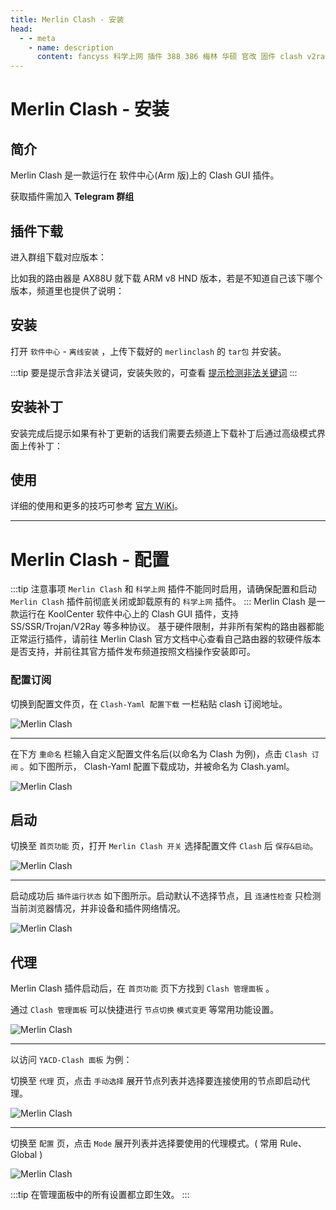 ```yaml
---
title: Merlin Clash - 安装
head:
  - - meta
    - name: description
      content: fancyss 科学上网 插件 388 386 梅林 华硕 官改 固件 clash v2ray trojan
---
```


# Merlin Clash - 安装

## 简介

Merlin Clash 是一款运行在 <Pill name="KoolCenter" link="https://www.koolcenter.com/" image="https://fw.koolcenter.com/theme/favicon.svg"  /> 软件中心(Arm 版)上的 Clash GUI 插件。

获取插件需加入 **Telegram 群组** <Pill name="merlinclashcat" link="https://t.me/merlinclashcat" icon="logos:telegram"  />

## 插件下载

进入群组下载对应版本：

比如我的路由器是 AX88U 就下载 ARM v8 HND 版本，若是不知道自己该下哪个版本，频道里也提供了说明：

## 安装

打开 `软件中心` - `离线安装` ，上传下载好的 `merlinclash` 的 `tar包` 并安装。

:::tip
要是提示含非法关键词，安装失败的，可查看 [提示检测非法关键词](/asus/illegal-keywords)
:::

## 安装补丁

安装完成后提示如果有补丁更新的话我们需要去频道上下载补丁后通过高级模式界面上传补丁：

## 使用

详细的使用和更多的技巧可参考 [官方 WiKi](https://mcreadme.gitbook.io/mc/)。

---

# Merlin Clash - 配置

:::tip 注意事项
`Merlin Clash` 和 `科学上网` 插件不能同时启用，请确保配置和启动 `Merlin Clash` 插件前彻底关闭或卸载原有的 `科学上网` 插件。
:::
Merlin Clash 是一款运行在 KoolCenter 软件中心上的 Clash GUI 插件，支持 SS/SSR/Trojan/V2Ray 等多种协议。
基于硬件限制，并非所有架构的路由器都能正常运行插件，请前往 Merlin Clash 官方文档中心查看自己路由器的软硬件版本是否支持，并前往其官方插件发布频道按照文档操作安装即可。

### 配置订阅

切换到配置文件页，在 `Clash-Yaml 配置下载` 一栏粘贴 clash 订阅地址。

![Merlin Clash](https://i.theojs.cn/docs/MerlinClash2.jpeg '配置订阅')

---

在下方 `重命名` 栏输入自定义配置文件名后(以命名为 Clash 为例)，点击 `Clash 订阅` 。如下图所示， Clash-Yaml 配置下载成功，并被命名为 Clash.yaml。

![Merlin Clash](https://i.theojs.cn/docs/MerlinClash3.jpeg '配置订阅')

## 启动

切换至 `首页功能` 页，打开 `Merlin Clash 开关` 选择配置文件 `Clash` 后 `保存&启动`。

![Merlin Clash](https://i.theojs.cn/docs/MerlinClash4.jpeg '保存&启动')

---

启动成功后 `插件运行状态` 如下图所示。启动默认不选择节点，且 `连通性检查` 只检测当前浏览器情况，并非设备和插件网络情况。

![Merlin Clash](https://i.theojs.cn/docs/MerlinClash5.jpeg '连通性检查')

## 代理

Merlin Clash 插件启动后，在 `首页功能` 页下方找到 `Clash 管理面板` 。

通过 `Clash 管理面板` 可以快捷进行 `节点切换` `模式变更` 等常用功能设置。

![Merlin Clash](https://i.theojs.cn/docs/MerlinClash6.jpeg 'Clash 管理面板')

---

以访问 `YACD-Clash 面板` 为例：

切换至 `代理` 页，点击 `手动选择` 展开节点列表并选择要连接使用的节点即启动代理。

![Merlin Clash](https://i.theojs.cn/docs/MerlinClash7.png 'YACD-Clash 面板')

---

切换至 `配置` 页，点击 `Mode` 展开列表并选择要使用的代理模式。( 常用 Rule、Global )

![Merlin Clash](https://i.theojs.cn/docs/MerlinClash8.png '代理模式')

:::tip
在管理面板中的所有设置都立即生效。
:::
